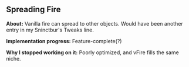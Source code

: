 ## Spreading Fire

**About:**
Vanilla fire can spread to other objects. Would have been another entry in my Sninctbur's Tweaks line.

**Implementation progress:**
Feature-complete(?)

**Why I stopped working on it:**
Poorly optimized, and vFire fills the same niche.
